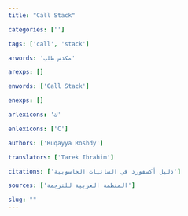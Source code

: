 ```yaml
---
title: "Call Stack"

categories: ['']

tags: ['call', 'stack']

arwords: 'مكدس طلب'

arexps: []

enwords: ['Call Stack']

enexps: []

arlexicons: 'ك'

enlexicons: ['C']

authors: ['Ruqayya Roshdy']

translators: ['Tarek Ibrahim']

citations: ['دليل أكسفورد في السانيات الحاسوبية']

sources: ['المنظمة العربية للترجمة']

slug: ""
---
```

